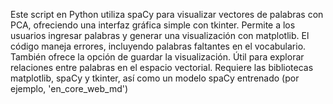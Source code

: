 Este script en Python utiliza spaCy para visualizar vectores de palabras con PCA, ofreciendo una interfaz gráfica simple con tkinter. Permite a los usuarios ingresar palabras y generar una visualización con matplotlib. El código maneja errores, incluyendo palabras faltantes en el vocabulario. También ofrece la opción de guardar la visualización. Útil para explorar relaciones entre palabras en el espacio vectorial. Requiere las bibliotecas matplotlib, spaCy y tkinter, así como un modelo spaCy entrenado (por ejemplo, 'en_core_web_md')
